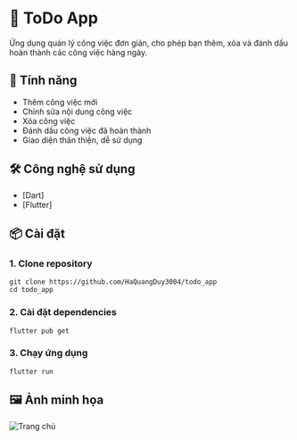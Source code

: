 # 📝 ToDo App

Ứng dụng quản lý công việc đơn giản, cho phép bạn thêm, xóa và đánh dấu hoàn thành các công việc hàng ngày.

## 🚀 Tính năng

- Thêm công việc mới
- Chỉnh sửa nội dung công việc
- Xóa công việc
- Đánh dấu công việc đã hoàn thành
- Giao diện thân thiện, dễ sử dụng

## 🛠️ Công nghệ sử dụng

- [Dart]
- [Flutter]

## 📦 Cài đặt

### 1. Clone repository
```
git clone https://github.com/HaQuangDuy3004/todo_app
cd todo_app
```
### 2. Cài đặt dependencies
``
flutter pub get
``
### 3. Chạy ứng dụng
``
flutter run
``

## 🖼️ Ảnh minh họa
![Trang chủ]([https://photos.google.com/album/AF1QipOK8Oxb6DFm00olbZU8ZLwgFfSJ9sxsraHfqNh9/photo/AF1QipMSzr-DD67br_iGALIiAoaOhAHqCayA8EzGsrVR](https://photos.app.goo.gl/pfo1sumpgzzmHuAs5))
